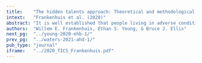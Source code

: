 ```yaml
---
title:    "The hidden talents approach: Theoretical and methodological challenges."
intext:   "Frankenhuis et al. (2020)"
abstract: "It is well established that people living in adverse conditions tend to score lower on a variety of social and cognitive tests. However, recent research shows that people may also develop ‘hidden talents’, that is, mental abilities that are enhanced through adversity. The hidden talents program sets out to document these abilities, their development, and their manifestations in different contexts. Although this approach has led to new insights and findings, it also comes with theoretical and methodological challenges. Here, we discuss six of these challenges. We conclude that the hidden talents approach is promising, but there is much scope for refining ideas and testing assumptions. We discuss our goal to advance this research program with integrity despite the current incentives in science."
authors:  "Willem E. Frankenhuis, Ethan S. Young, & Bruce J. Ellis"
next_pg:  "../young-2020-ehb-1/"
prev_pg:  "../waters-2021-ahd-1/"
pub_type: "journal"
iframe:   "../2020_TICS_Frankenhuis.pdf"
---
```

